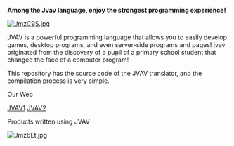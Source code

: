 **Among the Jvav language, enjoy the strongest programming experience!**

[![JmzC9S.jpg](https://s1.ax1x.com/2020/04/18/JmzC9S.jpg)](https://imgchr.com/i/JmzC9S)

JVAV is a powerful programming language that allows you to easily develop games, desktop programs, and even server-side programs and pages! jvav originated from the discovery of a pupil of a primary school student that changed the face of a computer program!

This repository has the source code of the JVAV translator, and the compilation process is very simple.

Our Web

[JVAV1](jvav.top)
[JVAV2](jvav.org)

Products written using JVAV

![Jmz6Et.jpg](https://s1.ax1x.com/2020/04/18/Jmz6Et.jpg)
